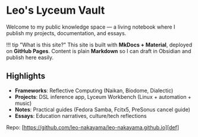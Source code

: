 
# Leo's Lyceum Vault

Welcome to my public knowledge space — a living notebook where I publish my projects, documentation, and essays.

!!! tip "What is this site?"
    This site is built with **MkDocs + Material**, deployed on **GitHub Pages**.
    Content is plain **Markdown** so I can draft in Obsidian and publish here easily.

## Highlights

- **Frameworks**: Reflective Computing (Naikan, Biodome, Dialectic)
- **Projects**: DSL inference app, Lyceum Workbench (Linux + automation + music)
- **Notes**: Practical guides (Fedora Samba, Fcitx5, PreSonus cancel guide)
- **Essays**: Education narratives, culture/tech reflections


Repo: [https://github.com/leo-nakayama/leo-nakayama.github.io][def]

[def]: https://github.com/leo-nakayama/leo-nakayama.github.io